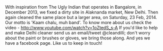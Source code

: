 With inspiration from The Ugly Indian that operates in Bangalore, in December 2013, we fixed a dirty site in Alaknanda market, New Delhi. Then again cleaned the same place but a larger area, on Saturday, 23 Feb, 2014.
Our motto is 'Kaam chalu, muh band'. To know more about us check the video - http://www.youtube.com/watch?v=1oZtedS_s-A
If you'd like to help and make Delhi cleaner send us an email/tweet @cleandilli; don't worry about the paint or brushes or gloves, we bring those along.
And yes we have a facebook page. Like us to keep in touch!
